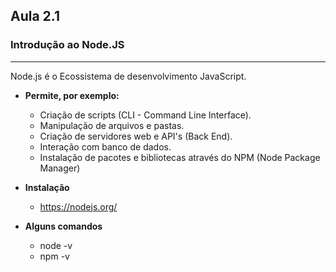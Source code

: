 ## Aula 2.1 
### Introdução ao Node.JS
---
Node.js é o Ecossistema de desenvolvimento JavaScript.

- **Permite, por exemplo:**
	- Criação de scripts (CLI - Command Line Interface).
	- Manipulação de arquivos e pastas.
	- Criação de servidores web e API's (Back End).
	- Interação com banco de dados.
	- Instalação de pacotes e bibliotecas através do NPM (Node Package Manager)

- **Instalação**
	- https://nodejs.org/

- **Alguns comandos**
	- node -v
	- npm -v